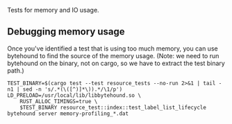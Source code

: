Tests for memory and IO usage.

## Debugging memory usage

Once you've identified a test that is using too much memory, you can use
bytehound to find the source of the memory usage. (Note: we need to run
bytehound on the binary, not on cargo, so we have to extract the test binary path.)

```shell
TEST_BINARY=$(cargo test --test resource_tests --no-run 2>&1 | tail -n1 | sed -n 's/.*(\([^)]*\)).*/\1/p')
LD_PRELOAD=/usr/local/lib/libbytehound.so \
    RUST_ALLOC_TIMINGS=true \
    $TEST_BINARY resource_test::index::test_label_list_lifecycle
bytehound server memory-profiling_*.dat
```
